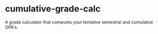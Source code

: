 # cumulative-grade-calc
A grade calculator that computes your tentative semestral and cumulative GPA's.
